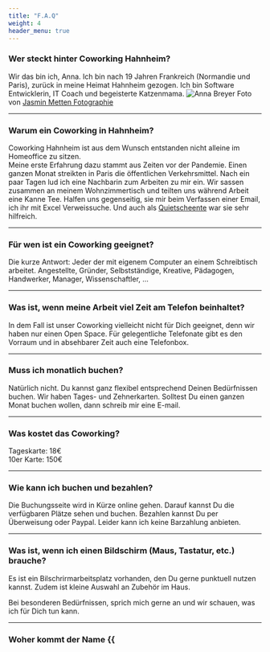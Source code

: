 ```yaml
---
title: "F.A.Q"
weight: 4
header_menu: true
---
```


### Wer steckt hinter Coworking Hahnheim? 

Wir das bin ich, Anna. Ich bin nach 19 Jahren Frankreich (Normandie und Paris), zurück in meine Heimat Hahnheim gezogen. 
Ich bin Software Entwicklerin, IT Coach und begeisterte Katzenmama. 
![Anna Breyer](images/AnnaGelbPinkSitzend.jpeg)
Foto von [Jasmin Metten Fotographie](https://jasmin-metten.de)

---

### Warum ein Coworking in Hahnheim?  

Coworking Hahnheim ist aus dem Wunsch entstanden nicht alleine im Homeoffice zu sitzen.  
Meine erste Erfahrung dazu stammt aus Zeiten vor der Pandemie. Einen ganzen Monat streikten in Paris die öffentlichen Verkehrsmittel.
Nach ein paar Tagen lud ich eine Nachbarin zum Arbeiten zu mir ein.
Wir sassen zusammen an meinem Wohnzimmertisch und teilten uns während Arbeit eine Kanne Tee.
Halfen uns gegenseitig, sie mir beim Verfassen einer Email, ich ihr mit Excel Verweissuche.
Und auch als [Quietscheente](https://de.wikipedia.org/wiki/Quietscheentchen-Debugging) war sie sehr hilfreich.

---

### Für wen ist ein Coworking geeignet?

Die kurze Antwort: Jeder der mit eigenem Computer an einem Schreibtisch arbeitet. 
Angestellte, Gründer, Selbstständige, Kreative, Pädagogen, Handwerker, Manager, Wissenschaftler, ... 

---

### Was ist, wenn meine Arbeit viel Zeit am Telefon beinhaltet?

In dem Fall ist unser Coworking vielleicht nicht für Dich geeignet, denn wir haben nur einen Open Space. Für gelegentliche
Telefonate gibt es den Vorraum und in absehbarer Zeit auch eine Telefonbox.

---

### Muss ich monatlich buchen? 

Natürlich nicht. Du kannst ganz flexibel entsprechend Deinen Bedürfnissen buchen.
Wir haben Tages- und Zehnerkarten. Solltest Du einen ganzen Monat buchen wollen, dann schreib mir eine E-mail.

---

### Was kostet das Coworking?

Tageskarte: 18€  
10er Karte: 150€

---

### Wie kann ich buchen und bezahlen?

Die Buchungsseite wird in Kürze online gehen. Darauf kannst Du die verfügbaren Plätze sehen und buchen.
Bezahlen kannst Du per Überweisung oder Paypal. Leider kann ich keine Barzahlung anbieten.

---

### Was ist, wenn ich einen Bildschirm (Maus, Tastatur, etc.) brauche?  

Es ist ein Bilschrirmarbeitsplatz vorhanden, den Du gerne punktuell nutzen kannst.
Zudem ist kleine Auswahl an Zubehör im Haus.

Bei besonderen Bedürfnissen, sprich mich gerne an und wir schauen, was ich für Dich tun kann.

---

### Woher kommt der Name {{<script >}}Ensemble {{</>}}?

{{<script >}}Ensemble {{</>}} ist französisch für gemeinsam. Es erinnert an meine Zeit in Frankreich und ist auch kein Fremdwort im Deutschen,
auch wenn die Bedeutung eine etwas andere ist.

---

### Gibt es eine Warteliste?  

Du kannst mir gerne eine E-mail schreiben und ich melde mich, sobald wir so weit sind. 
